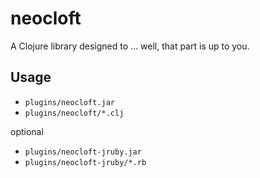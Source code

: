 # neocloft

A Clojure library designed to ... well, that part is up to you.

## Usage

* `plugins/neocloft.jar`
* `plugins/neocloft/*.clj`

optional

* `plugins/neocloft-jruby.jar`
* `plugins/neocloft-jruby/*.rb`
